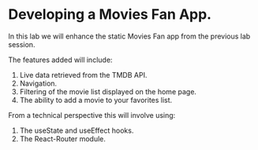 # Developing a Movies Fan App.

In this lab we will enhance the static Movies Fan app from the previous lab session. 

The features added will include:

1. Live data retrieved from the TMDB API.
1. Navigation.
1. Filtering of the movie list displayed on the home page.
1. The ability to add a movie to your favorites list.
 
From a technical perspective this will involve using:

1. The useState and useEffect hooks.
1. The React-Router module.

